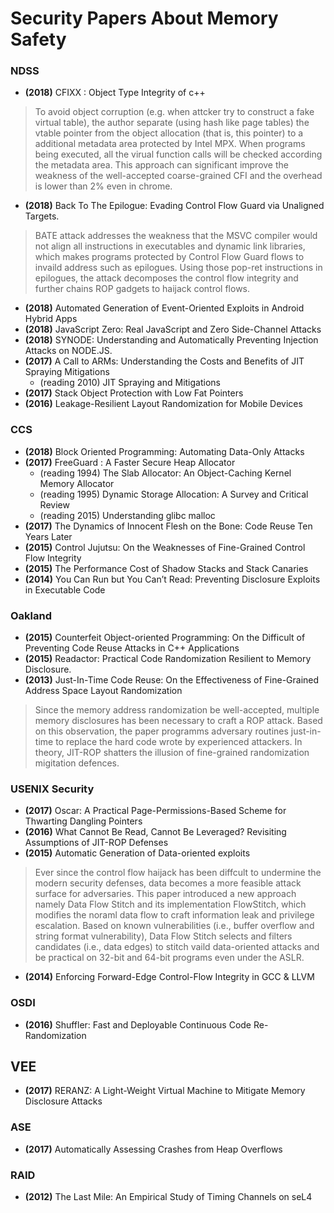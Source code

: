 # Security Papers About Memory Safety

### NDSS

* **(2018)** CFIXX : Object Type Integrity of c++
> To avoid object corruption (e.g. when attcker try to construct a fake virtual table), the author separate (using hash like page tables) the vtable pointer from the object allocation (that is, this pointer) to a additional metadata area protected by Intel MPX. When programs being executed, all the virual function calls will be checked according the metadata area. This approach can significant improve the weakness of the well-accepted coarse-grained CFI and the overhead is lower than 2% even in chrome.
* **(2018)** Back To The Epilogue: Evading Control Flow Guard via Unaligned Targets.
> BATE attack addresses the weakness that the MSVC compiler would not align all instructions in executables and dynamic link libraries, which makes programs protected by Control Flow Guard flows to invaild address such as epilogues. Using those pop-ret instructions in epilogues, the attack decomposes the control flow integrity and further chains ROP gadgets to haijack control flows.
* **(2018)** Automated Generation of Event-Oriented Exploits in Android Hybrid Apps
* **(2018)** JavaScript Zero: Real JavaScript and Zero Side-Channel Attacks
* **(2018)** SYNODE: Understanding and Automatically Preventing Injection Attacks on NODE.JS.
* **(2017)** A Call to ARMs: Understanding the Costs and Benefits of JIT Spraying Mitigations
  * (reading 2010) JIT Spraying and Mitigations
* **(2017)** Stack Object Protection with Low Fat Pointers
* **(2016)** Leakage-Resilient Layout Randomization for Mobile Devices

### CCS

* **(2018)** Block Oriented Programming: Automating Data-Only Attacks
* **(2017)** FreeGuard : A Faster Secure Heap Allocator
  * (reading 1994) The Slab Allocator: An Object-Caching Kernel Memory Allocator
  * (reading 1995) Dynamic Storage Allocation: A Survey and Critical Review
  * (reading 2015) Understanding glibc malloc
* **(2017)** The Dynamics of Innocent Flesh on the Bone: Code Reuse Ten Years Later
* **(2015)** Control Jujutsu: On the Weaknesses of Fine-Grained Control Flow Integrity
* **(2015)** The Performance Cost of Shadow Stacks and Stack Canaries
* **(2014)** You Can Run but You Can’t Read: Preventing Disclosure Exploits in Executable Code

### Oakland

* **(2015)** Counterfeit Object-oriented Programming: On the Difficult of Preventing Code Reuse Attacks in C++ Applications
* **(2015)** Readactor: Practical Code Randomization Resilient to Memory Disclosure.
* **(2013)** Just-In-Time Code Reuse: On the Effectiveness of Fine-Grained Address Space Layout Randomization
> Since the memory address randomization be well-accepted, multiple memory disclosures has been necessary to craft a ROP attack. Based on this observation, the paper programms adversary routines just-in-time to replace the hard code wrote by experienced attackers. In theory, JIT-ROP shatters the illusion of fine-grained randomization migitation defences.

### USENIX Security

* **(2017)** Oscar: A Practical Page-Permissions-Based Scheme for Thwarting Dangling Pointers
* **(2016)** What Cannot Be Read, Cannot Be Leveraged? Revisiting Assumptions of JIT-ROP Defenses
* **(2015)** Automatic Generation of Data-oriented exploits
> Ever since the control flow haijack has been diffcult to undermine the modern security defenses, data becomes a more feasible attack surface for adversaries. This paper introduced a new approach namely Data Flow Stitch and its implementation FlowStitch, which modifies the noraml data flow to craft information leak and privilege escalation. Based on known vulnerabilities (i.e., buffer overflow and string format vulnerability), Data Flow Stitch selects and filters candidates (i.e., data edges) to stitch vaild data-oriented attacks and be practical on 32-bit and 64-bit programs even under the ASLR.
* **(2014)** Enforcing Forward-Edge Control-Flow Integrity in GCC & LLVM

### OSDI
* **(2016)** Shuffler: Fast and Deployable Continuous Code Re-Randomization

## VEE
* **(2017)** RERANZ: A Light-Weight Virtual Machine to Mitigate Memory Disclosure Attacks

### ASE

* **(2017)** Automatically Assessing Crashes from Heap Overflows

### RAID

* **(2012)** The Last Mile: An Empirical Study of Timing Channels on seL4
